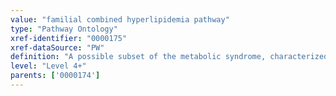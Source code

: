 ```yaml
---
value: "familial combined hyperlipidemia pathway"
type: "Pathway Ontology"
xref-identifier: "0000175"
xref-dataSource: "PW"
definition: "A possible subset of the metabolic syndrome, characterized  by features such as hypertriglyceridemia, age-dependent changes in plasma total cholesterol, overproduction of triglyceride-rich lipoproteins. Several metabolic and possibly other pathways deviate from their normal functioning."
level: "Level 4+"
parents: ['0000174']
---
```

